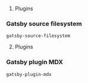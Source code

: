1. Plugins

<h3>Gatsby source filesystem</h3>

<code>gatsby-source-filesystem</code>

2. Plugins

<h3>Gatsby plugin MDX</h3>

<code>gatsby-plugin-mdx</code>
